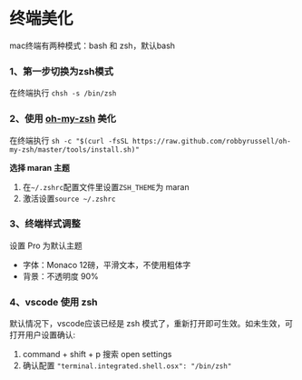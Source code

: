 # 终端美化

mac终端有两种模式：bash 和 zsh，默认bash

### 1、第一步切换为zsh模式
在终端执行
`chsh -s /bin/zsh`

### 2、使用 [oh-my-zsh](https://ohmyz.sh/) 美化
在终端执行
`sh -c "$(curl -fsSL https://raw.github.com/robbyrussell/oh-my-zsh/master/tools/install.sh)"`

**选择 maran 主题**

1. 在`~/.zshrc`配置文件里设置`ZSH_THEME`为 maran
2. 激活设置`source ~/.zshrc`

### 3、终端样式调整
设置 Pro 为默认主题

- 字体：Monaco 12磅，平滑文本，不使用粗体字
- 背景：不透明度 90%

### 4、vscode 使用 zsh
默认情况下，vscode应该已经是 zsh 模式了，重新打开即可生效。如未生效，可打开用户设置确认:
1. command + shift + p 搜索 open settings
2. 确认配置
`"terminal.integrated.shell.osx": "/bin/zsh"`

